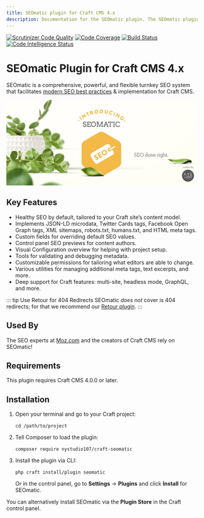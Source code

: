```yaml
---
title: SEOmatic plugin for Craft CMS 4.x
description: Documentation for the SEOmatic plugin. The SEOmatic plugin facilitates modern SEO best practices & implementation for Craft CMS 4.
---
```

[![Scrutinizer Code Quality](https://scrutinizer-ci.com/g/nystudio107/craft-seomatic/badges/quality-score.png?b=v4)](https://scrutinizer-ci.com/g/nystudio107/craft-seomatic/?branch=v4) [![Code Coverage](https://scrutinizer-ci.com/g/nystudio107/craft-seomatic/badges/coverage.png?b=v4)](https://scrutinizer-ci.com/g/nystudio107/craft-seomatic/?branch=v4) [![Build Status](https://scrutinizer-ci.com/g/nystudio107/craft-seomatic/badges/build.png?b=v4)](https://scrutinizer-ci.com/g/nystudio107/craft-seomatic/build-status/v4) [![Code Intelligence Status](https://scrutinizer-ci.com/g/nystudio107/craft-seomatic/badges/code-intelligence.svg?b=v4)](https://scrutinizer-ci.com/code-intelligence)

# SEOmatic Plugin for Craft CMS 4.x

SEOmatic is a comprehensive, powerful, and flexible turnkey SEO system that facilitates [modern SEO best practices](https://nystudio107.com/blog/modern-seo-snake-oil-vs-substance) & implementation for Craft CMS.

![Plugin banner that reads “Introducing SEOmatic, SEO done right.”](./resources/img/plugin-banner.jpg)

## Key Features

- Healthy SEO by default, tailored to your Craft site’s content model.
- Implements JSON-LD microdata, Twitter Cards tags, Facebook Open Graph tags, XML sitemaps, robots.txt, humans.txt, and HTML meta tags.
- Custom fields for overriding default SEO values.
- Control panel SEO previews for content authors.
- Visual Configuration overview for helping with project setup.
- Tools for validating and debugging metadata.
- Customizable permissions for tailoring what editors are able to change.
- Various utilities for managing additional meta tags, text excerpts, and more.
- Deep support for Craft features: multi-site, headless mode, GraphQL, and more.

::: tip Use Retour for 404 Redirects
SEOmatic _does not_ cover is 404 redirects; for that we recommend our [Retour plugin](https://github.com/nystudio107/craft-retour).
:::

## Used By

<UsedByLogos />

The SEO experts at [Moz.com](https://moz.com/) and the creators of Craft CMS rely on SEOmatic!

## Requirements

This plugin requires Craft CMS 4.0.0 or later.

## Installation

1. Open your terminal and go to your Craft project:

    ```
    cd /path/to/project
    ```

2. Tell Composer to load the plugin:

    ```
    composer require nystudio107/craft-seomatic
    ```

3. Install the plugin via CLI:

    ```
    php craft install/plugin seomatic
    ```

    Or in the control panel, go to **Settings** → **Plugins** and click **Install** for SEOmatic.

You can alternatively install SEOmatic via the **Plugin Store** in the Craft control panel.
